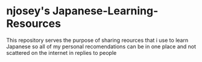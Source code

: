 # njosey's Japanese-Learning-Resources
This repository serves the purpose of sharing reources that i use to learn Japanese so all of my personal recomendations can be in one place and not scattered on the internet in replies to people
